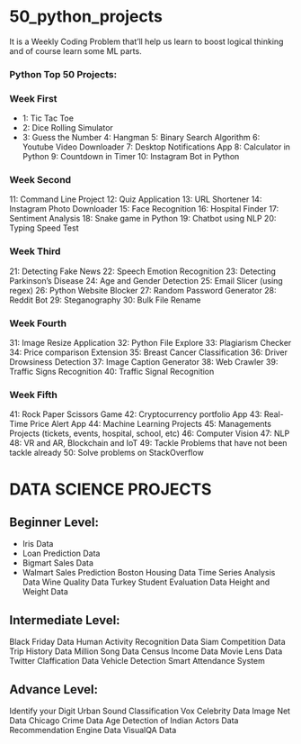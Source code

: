 # 50_python_projects

It is a Weekly Coding Problem that’ll help us learn to boost logical thinking and of course learn some ML parts.

### Python Top 50 Projects:
### Week First
  - 1: Tic Tac Toe
  - 2: Dice Rolling Simulator
  - 3: Guess the Number
  4: Hangman
  5: Binary Search Algorithm
  6: Youtube Video Downloader
  7: Desktop Notifications App
  8: Calculator in Python
  9: Countdown in Timer
  10: Instagram Bot in Python

### Week Second
  11: Command Line Project
  12: Quiz Application
  13: URL Shortener
  14: Instagram Photo Downloader
  15: Face Recognition
  16: Hospital Finder
  17: Sentiment Analysis
  18: Snake game in Python
  19: Chatbot using NLP
  20: Typing Speed Test

### Week Third
  21: Detecting Fake News
  22: Speech Emotion Recognition
  23: Detecting Parkinson’s Disease
  24: Age and Gender Detection
  25: Email Slicer (using regex)
  26: Python Website Blocker
  27: Random Password Generator
  28: Reddit Bot
  29: Steganography
  30: Bulk File Rename

### Week Fourth
  31: Image Resize Application
  32: Python File Explore
  33: Plagiarism Checker
  34: Price comparison     Extension
  35: Breast Cancer Classification
  36: Driver Drowsiness Detection
  37: Image Caption Generator
  38: Web Crawler
  39: Traffic Signs Recognition
  40: Traffic Signal Recognition

### Week Fifth
  41: Rock Paper Scissors Game
  42: Cryptocurrency portfolio App
  43: Real-Time Price Alert App
  44: Machine Learning Projects
  45: Managements Projects (tickets, events, hospital, school, etc)
  46: Computer Vision
  47: NLP
  48: VR and AR, Blockchain and IoT
  49: Tackle Problems that have not been tackle already
  50: Solve problems on StackOverflow
                   
# DATA SCIENCE PROJECTS
## Beginner Level:     
  - Iris Data
  - Loan Prediction Data
  - Bigmart Sales Data
  - Walmart Sales Prediction
  Boston Housing Data
  Time Series Analysis Data
  Wine Quality Data
  Turkey Student Evaluation Data
  Height and Weight Data
 
## Intermediate Level: 
  Black Friday Data
  Human Activity Recognition Data
  Siam Competition Data
  Trip History Data
  Million Song Data
  Census Income Data
  Movie Lens Data
  Twitter Claffication Data
  Vehicle Detection
  Smart Attendance System

## Advance Level:
  Identify your Digit
  Urban Sound Classification
  Vox Celebrity Data
  Image Net Data
  Chicago Crime Data
  Age Detection of Indian Actors Data
  Recommendation Engine Data
  VisualQA Data
